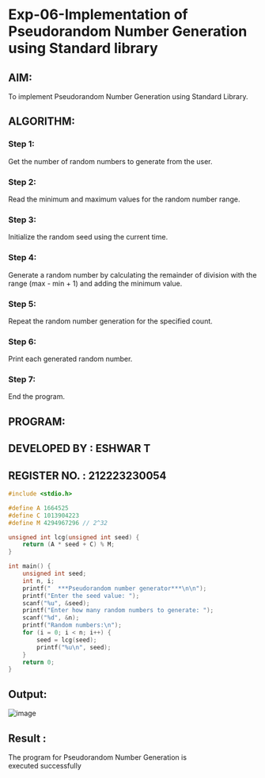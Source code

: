 # Exp-06-Implementation of Pseudorandom Number Generation using Standard library

## AIM:
To implement Pseudorandom Number Generation using Standard Library.

## ALGORITHM:
### Step 1: 
Get the number of random numbers to generate from the user.
### Step 2: 
Read the minimum and maximum values for the random number range.
### Step 3: 
Initialize the random seed using the current time.
### Step 4: 
Generate a random number by calculating the remainder of division with the range (max - min + 1) and adding the minimum value.
### Step 5: 
Repeat the random number generation for the specified count.
### Step 6: 
Print each generated random number.
### Step 7: 
End the program.

## PROGRAM:
## DEVELOPED BY : ESHWAR T
## REGISTER NO. : 212223230054
```c
#include <stdio.h>

#define A 1664525
#define C 1013904223
#define M 4294967296 // 2^32

unsigned int lcg(unsigned int seed) {
    return (A * seed + C) % M;
}

int main() {
    unsigned int seed;
    int n, i;
    printf("  ***Pseudorandom number generator***\n\n");
    printf("Enter the seed value: ");
    scanf("%u", &seed);
    printf("Enter how many random numbers to generate: ");
    scanf("%d", &n);
    printf("Random numbers:\n");
    for (i = 0; i < n; i++) {
        seed = lcg(seed);
        printf("%u\n", seed);
    }
    return 0;
}
```

## Output:

![image](https://github.com/user-attachments/assets/bc61c400-8f0e-4a58-b9bf-b7c4a6143e8a)

## Result :
The program for Pseudorandom Number Generation is executed successfully

